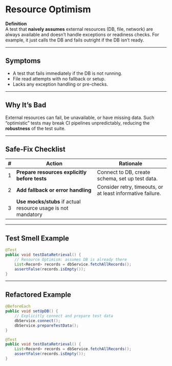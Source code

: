 # Resource Optimism

**Definition**  
A test that **naively assumes** external resources (DB, file, network) are always available and doesn’t handle exceptions or readiness checks. For example, it just calls the DB and fails outright if the DB isn’t ready.

---

## Symptoms
- A test that fails immediately if the DB is not running.
- File read attempts with no fallback or setup.
- Lacks any exception handling or pre-checks.


---

## Why It’s Bad
External resources can fail, be unavailable, or have missing data. Such “optimistic” tests may break CI pipelines unpredictably, reducing the **robustness** of the test suite.

---

## Safe‑Fix Checklist
| # | Action | Rationale |
|---|---|---|
| 1 | **Prepare resources explicitly before tests** | Connect to DB, create schema, set up test data. |
| 2 | **Add fallback or error handling** | Consider retry, timeouts, or at least informative failure. |
| 3 | **Use mocks/stubs** if actual resource usage is not mandatory |  |

---

## Test Smell Example
```java
@Test
public void testDataRetrieval() {
    // Resource Optimism: assumes DB is already there
    List<Record> records = dbService.fetchAllRecords();
    assertFalse(records.isEmpty());
}
```

---

## Refactored Example
```java
@BeforeEach
public void setUpDB() {
    // Explicitly connect and prepare test data
    dbService.connect();
    dbService.prepareTestData();
}

@Test
public void testDataRetrieval() {
    List<Record> records = dbService.fetchAllRecords();
    assertFalse(records.isEmpty());
}
```